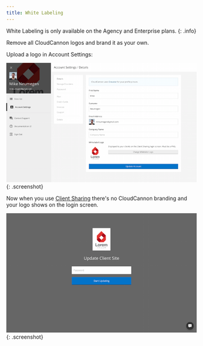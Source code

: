 ```yaml
---
title: White Labeling
---
```


White Labeling is only available on the Agency and Enterprise plans.
{: .info}

Remove all CloudCannon logos and brand it as your own.

Upload a logo in Account Settings:

![Client sharing](/img/sharing/upload-white-label-logo.png){: .screenshot}

Now when you use [Client Sharing](/sharing/client-sharing/) there's no CloudCannon branding and your logo shows on the login screen.

![Client sharing](/img/sharing/client-white-label.png){: .screenshot}
